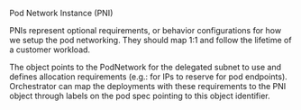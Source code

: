 Pod Network Instance (PNI)

PNIs represent optional requirements, or behavior configurations for how we setup the pod networking. They should map 1:1 and follow the lifetime of a customer workload.

The object points to the PodNetwork for the delegated subnet to use and defines allocation requirements (e.g.: for IPs to reserve for pod endpoints). Orchestrator can map the deployments with these requirements to the PNI object through labels on the pod spec pointing to this object identifier. 
